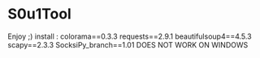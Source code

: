 # S0u1Tool
Enjoy ;) install : colorama==0.3.3 requests==2.9.1 beautifulsoup4==4.5.3 scapy==2.3.3 SocksiPy_branch==1.01   DOES NOT WORK ON WINDOWS
